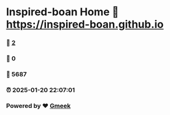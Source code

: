 # Inspired-boan Home :link: https://inspired-boan.github.io 
### :page_facing_up: [2](https://inspired-boan.github.io/tag.html) 
### :speech_balloon: 0 
### :hibiscus: 5687 
### :alarm_clock: 2025-01-20 22:07:01 
### Powered by :heart: [Gmeek](https://github.com/Meekdai/Gmeek)
